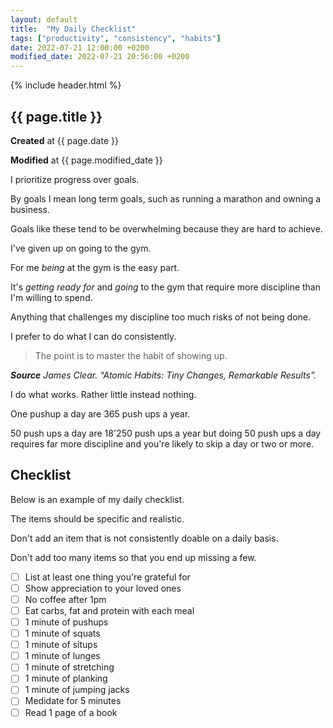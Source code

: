 ```yaml
---
layout: default
title:  "My Daily Checklist"
tags: ["productivity", "consistency", "habits"]
date: 2022-07-21 12:00:00 +0200
modified_date: 2022-07-21 20:56:00 +0200
---
```


{% include header.html %}
## {{ page.title }}
**Created** at {{ page.date }}

**Modified** at {{ page.modified_date }}

I prioritize progress over goals. 

By goals I mean long term goals, such as running a marathon and owning a business.

Goals like these tend to be overwhelming because they are hard to achieve.

I've given up on going to the gym. 

For me *being* at the gym is the easy part. 

It's *getting ready for* and *going* to the gym that require more discipline than I'm willing to spend.

Anything that challenges my discipline too much risks of not being done.

I prefer to do what I can do consistently. 

> The point is to master the habit of showing up.

<cite>**Source** James Clear. “Atomic Habits: Tiny Changes, Remarkable Results”.</cite>

I do what works. Rather little instead nothing.

One pushup a day are 365 push ups a year. 

50 push ups a day are 18'250 push ups
a year but doing 50 push ups a day requires far more discipline and you're likely
to skip a day or two or more.

## Checklist

Below is an example of my daily checklist. 

The items should be specific and realistic.

Don't add an item that is not consistently doable on a daily basis. 

Don't add too many items so that you end up missing a few.

- [ ] List at least one thing you're grateful for
- [ ] Show appreciation to your loved ones
- [ ] No coffee after 1pm
- [ ] Eat carbs, fat and protein with each meal
- [ ] 1 minute of pushups
- [ ] 1 minute of squats
- [ ] 1 minute of situps
- [ ] 1 minute of lunges
- [ ] 1 minute of stretching
- [ ] 1 minute of planking
- [ ] 1 minute of jumping jacks
- [ ] Medidate for 5 minutes
- [ ] Read 1 page of a book
